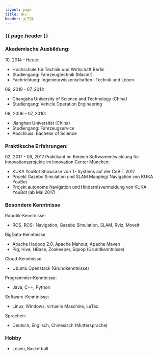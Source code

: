 ```yaml
---
layout: page 
title: 关于
header: 关于我
---
```

<h3>{{ page.header }}</h3>

### Akademische Ausbildung:

10, 2014 - Heute:
* Hochschule für Technik und Wirtschaft Berlin
* Studiengang:	Fahrzeugtechnik (Master)
* Fachrichtung:	Ingenieurwissenschaften- Technik und Leben

09, 2010 - 07, 2011:
* Changsha University of Science and Technology (China)
* Studiengang:	Vehicle Operation Engineering

09, 2006 - 07, 2010:   
* Jianghan Universität (China)
* Studiengang:	Fahrzeugservice
* Abschluss:   	Bachelor of Science


### Praktiksche Erfahrungen:

02, 2017 - 06, 2017 Praktikant im Bereich Softwareentwicklung für Innovationsprojekte im Innovation Center München:  
* KUKA YouBot Showcase von T- Systems auf der CeBIT 2017 
* Projekt Gazebo Simulation und SLAM Mapping/ Navigation von KUKA YouBot
* Projekt autonome Navigation und Hindernisvermeidung von KUKA YouBot (ab Mai 2017)
                                                                              
### Besondere Kenntnisse

Robotik-Kenntnisse:
* ROS, ROS- Navigation, Gazebo Simulation, SLAM, Rviz, MoveIt

BigData-Kenntnisse:
* Apache Hadoop 2.0, Apache Mahout, Apache Maven
* Pig, Hive, HBase, Zookeeper, Sqoop (Grundkenntnisse)

Cloud-Kenntnisse:
* Ubuntu Openstack (Grundkenntnisse)

Programmier-Kenntnisse:
* Java, C++, Python

Software-Kenntnisse:
* Linux, Windows, virtuelle Maschine, LaTex

Sprachen:
* Deutsch, Englisch, Chinesisch (Muttersprache)

### Hobby
* Lesen, Basketball
